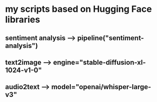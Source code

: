 # my scripts based on Hugging Face libraries
## sentiment analysis --> pipeline("sentiment-analysis")
## text2image         --> engine="stable-diffusion-xl-1024-v1-0"
## audio2text         --> model="openai/whisper-large-v3"
